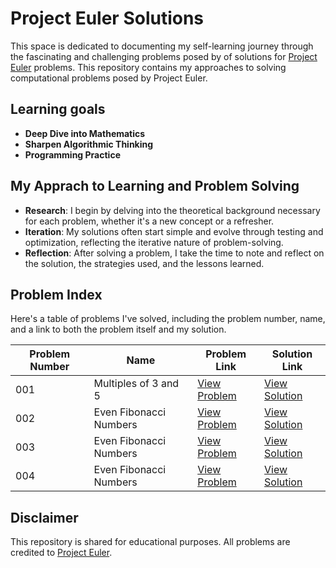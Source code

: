 # Project Euler Solutions

This space is dedicated to documenting my self-learning journey through the fascinating and challenging problems posed by of solutions for [Project Euler](https://projecteuler.net/) problems. This repository contains my approaches to solving  computational problems posed by Project Euler.

## Learning goals
- **Deep Dive into Mathematics**
- **Sharpen Algorithmic Thinking**
- **Programming Practice**

## My Apprach to Learning and Problem Solving
- **Research**: I begin by delving into the theoretical background necessary for each problem, whether it's a new concept or a refresher.
- **Iteration**:  My solutions often start simple and evolve through testing and optimization, reflecting the iterative nature of problem-solving.
- **Reflection**: After solving a problem, I take the time to note and reflect on the solution, the strategies used, and the lessons learned.

## Problem Index

Here's a table of problems I've solved, including the problem number, name, and a link to both the problem itself and my solution.

| Problem Number | Name                  | Problem Link                                           | Solution Link          |
|----------------|-----------------------|-------------------------------------------------------|------------------------|
| 001            | Multiples of 3 and 5   | [View Problem](https://projecteuler.net/problem=1)    | [View Solution](problem01)|
| 002            | Even Fibonacci Numbers   | [View Problem](https://projecteuler.net/problem=2)    | [View Solution](problem02)|
| 003            | Even Fibonacci Numbers   | [View Problem](https://projecteuler.net/problem=3)    | [View Solution]((problem03))|
| 004            | Even Fibonacci Numbers   | [View Problem](https://projecteuler.net/problem=4)    | [View Solution]((problem04))|


## Disclaimer

This repository is shared for educational purposes. All problems are credited to [Project Euler](https://projecteuler.net/).


